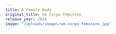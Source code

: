 ```yaml
---
title: A Female Body
original_title: Um Corpo Feminino
release_year: 2018
image: "/uploads/images/um-corpo-feminino.jpg"
---
```

